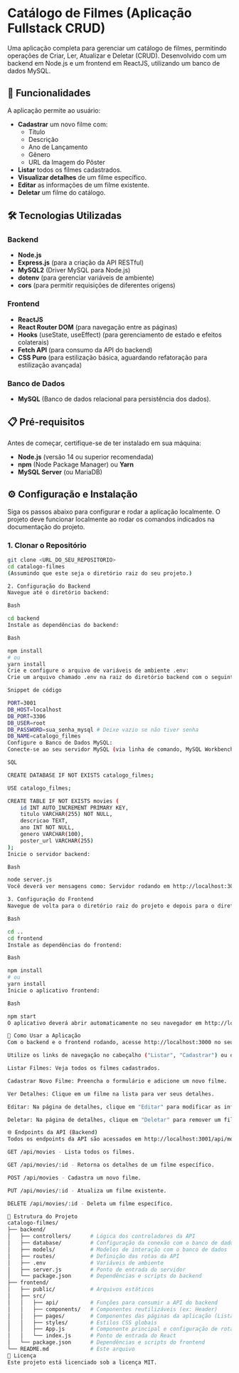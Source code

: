 # Catálogo de Filmes (Aplicação Fullstack CRUD)

Uma aplicação completa para gerenciar um catálogo de filmes, permitindo operações de Criar, Ler, Atualizar e Deletar (CRUD). Desenvolvido com um backend em Node.js e um frontend em ReactJS, utilizando um banco de dados MySQL.

## 🚀 Funcionalidades

A aplicação permite ao usuário:

* **Cadastrar** um novo filme com:
    * Título
    * Descrição
    * Ano de Lançamento
    * Gênero
    * URL da Imagem do Pôster
* **Listar** todos os filmes cadastrados.
* **Visualizar detalhes** de um filme específico.
* **Editar** as informações de um filme existente.
* **Deletar** um filme do catálogo.

## 🛠️ Tecnologias Utilizadas

### Backend
* **Node.js**
* **Express.js** (para a criação da API RESTful)
* **MySQL2** (Driver MySQL para Node.js)
* **dotenv** (para gerenciar variáveis de ambiente)
* **cors** (para permitir requisições de diferentes origens)

### Frontend
* **ReactJS**
* **React Router DOM** (para navegação entre as páginas)
* **Hooks** (useState, useEffect) (para gerenciamento de estado e efeitos colaterais)
* **Fetch API** (para consumo da API do backend)
* **CSS Puro** (para estilização básica, aguardando refatoração para estilização avançada)

### Banco de Dados
* **MySQL** (Banco de dados relacional para persistência dos dados).

## 📋 Pré-requisitos

Antes de começar, certifique-se de ter instalado em sua máquina:

* **Node.js** (versão 14 ou superior recomendada)
* **npm** (Node Package Manager) ou **Yarn**
* **MySQL Server** (ou MariaDB)

## ⚙️ Configuração e Instalação

Siga os passos abaixo para configurar e rodar a aplicação localmente. O projeto deve funcionar localmente ao rodar os comandos indicados na documentação do projeto.

### 1. Clonar o Repositório

```bash
git clone <URL_DO_SEU_REPOSITORIO>
cd catalogo-filmes
(Assumindo que este seja o diretório raiz do seu projeto.)

2. Configuração do Backend
Navegue até o diretório backend:

Bash

cd backend
Instale as dependências do backend:

Bash

npm install
# ou
yarn install
Crie e configure o arquivo de variáveis de ambiente .env:
Crie um arquivo chamado .env na raiz do diretório backend com o seguinte conteúdo, substituindo pelos seus dados de configuração do MySQL:

Snippet de código

PORT=3001
DB_HOST=localhost
DB_PORT=3306
DB_USER=root
DB_PASSWORD=sua_senha_mysql # Deixe vazio se não tiver senha
DB_NAME=catalogo_filmes
Configure o Banco de Dados MySQL:
Conecte-se ao seu servidor MySQL (via linha de comando, MySQL Workbench, phpMyAdmin, etc.) e execute os seguintes comandos SQL para criar o banco de dados e a tabela movies:

SQL

CREATE DATABASE IF NOT EXISTS catalogo_filmes;

USE catalogo_filmes;

CREATE TABLE IF NOT EXISTS movies (
    id INT AUTO_INCREMENT PRIMARY KEY,
    titulo VARCHAR(255) NOT NULL,
    descricao TEXT,
    ano INT NOT NULL,
    genero VARCHAR(100),
    poster_url VARCHAR(255)
);
Inicie o servidor backend:

Bash

node server.js
Você deverá ver mensagens como: Servidor rodando em http://localhost:3001 e Conectado ao banco de dados com sucesso!.

3. Configuração do Frontend
Navegue de volta para o diretório raiz do projeto e depois para o diretório frontend:

Bash

cd ..
cd frontend
Instale as dependências do frontend:

Bash

npm install
# ou
yarn install
Inicie o aplicativo frontend:

Bash

npm start
O aplicativo deverá abrir automaticamente no seu navegador em http://localhost:3000.

🚀 Como Usar a Aplicação
Com o backend e o frontend rodando, acesse http://localhost:3000 no seu navegador.

Utilize os links de navegação no cabeçalho ("Listar", "Cadastrar") ou os botões nas páginas para realizar as operações de CRUD:

Listar Filmes: Veja todos os filmes cadastrados.

Cadastrar Novo Filme: Preencha o formulário e adicione um novo filme.

Ver Detalhes: Clique em um filme na lista para ver seus detalhes.

Editar: Na página de detalhes, clique em "Editar" para modificar as informações do filme.

Deletar: Na página de detalhes, clique em "Deletar" para remover um filme.

🌐 Endpoints da API (Backend)
Todos os endpoints da API são acessados em http://localhost:3001/api/movies.

GET /api/movies - Lista todos os filmes.

GET /api/movies/:id - Retorna os detalhes de um filme específico.

POST /api/movies - Cadastra um novo filme.

PUT /api/movies/:id - Atualiza um filme existente.

DELETE /api/movies/:id - Deleta um filme específico.

📁 Estrutura do Projeto
catalogo-filmes/
├── backend/
│   ├── controllers/      # Lógica dos controladores da API
│   ├── database/         # Configuração da conexão com o banco de dados
│   ├── models/           # Modelos de interação com o banco de dados
│   ├── routes/           # Definição das rotas da API
│   ├── .env              # Variáveis de ambiente
│   ├── server.js         # Ponto de entrada do servidor
│   └── package.json      # Dependências e scripts do backend
├── frontend/
│   ├── public/           # Arquivos estáticos
│   ├── src/
│   │   ├── api/          # Funções para consumir a API do backend
│   │   ├── components/   # Componentes reutilizáveis (ex: Header)
│   │   ├── pages/        # Componentes das páginas da aplicação (Listar, Cadastrar, etc.)
│   │   ├── styles/       # Estilos CSS globais
│   │   ├── App.js        # Componente principal e configuração de rotas
│   │   └── index.js      # Ponto de entrada do React
│   └── package.json      # Dependências e scripts do frontend
└── README.md             # Este arquivo
📄 Licença
Este projeto está licenciado sob a licença MIT.